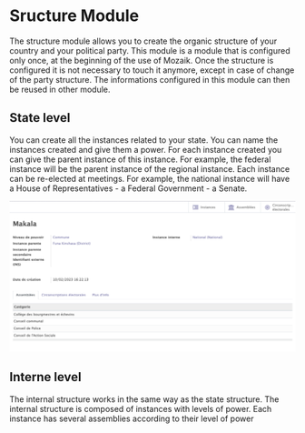 # Sructure Module

The structure module allows you to create the organic structure of your country and  your political party. This module is a module that is configured only once, at the beginning of the use of Mozaik. Once the structure is configured it is not necessary to touch it anymore, except in case of change of the party structure. The informations configured in this module can then be reused in other module.

## State level

You can create all the instances related to your state. You can name the instances created and give them a power. For each instance created you can give the parent instance of this instance. For example, the federal instance will be the parent instance of the regional instance.
Each instance can be re-elected at meetings. For example, the national instance will have a House of Representatives - a Federal Government - a Senate.

![screenshot 14](img/screen14.png)

## Interne level

The internal structure works in the same way as the state structure. The internal structure is composed of instances with levels of power. Each instance has several assemblies according to their level of power



